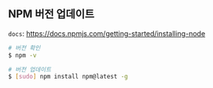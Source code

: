 ## NPM 버전 업데이트

`docs`: https://docs.npmjs.com/getting-started/installing-node

```bash
# 버전 확인
$ npm -v

# 버전 업데이트
$ [sudo] npm install npm@latest -g
```
